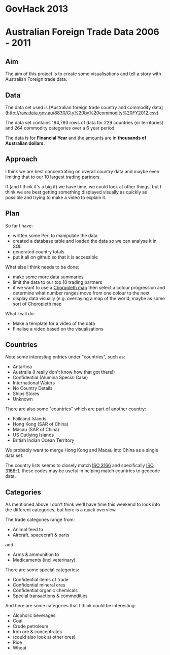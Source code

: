 # GovHack 2013
# Australian Foreign Trade Data 2006 - 2011

## Aim

The aim of this project is to create some visualisations and tell a story with
Australian Foreign trade data.

## Data

The data set used is [Australian foreign trade country and commodity data]
(http://raw.data.gov.au/8830/Cty%20by%20commodity%20FY2012.csv).

The data set contains 184,793 rows of data for 229 countries (or territories)
and 264 commodity categories over a 6 year period.

The data is for __Financial Year__ and the amounts are in __thousands of Australian dollars__.

## Approach

I think we are best concentrating on overall country data and maybe even
limiting that to our 10 largest trading partners.

If (and I think it's a big if) we have time, we could look at other things, but I
think we are best getting something displayed visually as quickly as possible
and trying to make a video to explain it.

## Plan

So far I have:

- written some Perl to manipulate the data
- created a database table and loaded the data so we can analyse it in SQL
- generated country totals
- put it all on github so that it is accessible

What else I think needs to be done:

- make some more data summaries
- limit the data to our top 10 trading partners
- if we want to use a
[Choropleth map](http://en.wikipedia.org/wiki/Choropleth_map)
then select a colour progression and determine what number ranges move from
one colour to the next
- display data visually (e.g. overlaying a map of the world, maybe as some sort of
[Choropleth map](http://en.wikipedia.org/wiki/Choropleth_map)

What I will do:

- Make a template for a video of the data
- Finalise a video based on the visualisations

## Countries

Note some interesting entries under "countries", such as:
- Antartica
- Australia (I really don't know how that got there!)
- Confidential (Alumina Special Case)
- International Waters
- No Country Details
- Ships Stores
- Unknown

There are also some "countries" which are part of another country:
- Falkland Islands
- Hong Kong (SAR of China)
- Macau (SAR of China)
- US Outlying Islands
- British Indian Ocean Territory

We probably want to merge Hong Kong and Macau into China as a single data set.

The country lists seems to closely match
[ISO 3166](http://en.wikipedia.org/wiki/ISO_3166)
and specifically
[ISO 3166-1](http://en.wikipedia.org/wiki/ISO_3166-1),
these codes may be useful in helping match countries to geocode data.

## Categories

As mentioned above I don't think we'll have time this weekend to look into the
different categories, but here is a quick overview.

The trade categories range from: 

- Animal feed to
- Aircraft, spacecraft & parts

and 

- Arms & ammunition to
- Medicaments (incl veterinary)

There are some special categories:

- Confidential items of trade
- Confidential mineral ores
- Confidential organic chemicals
- Special transactions & commodities

And here are some categories that I think could be interesting:

- Alcoholic beverages
- Coal
- Crude petroleum
- Iron ore & concentrates
- (could also look at other ores)
- Rice
- Wheat
